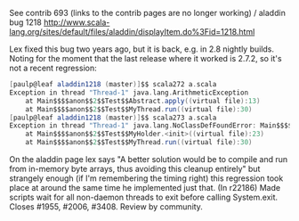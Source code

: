 See contrib 693 (links to the contrib pages are no longer working) / aladdin bug 1218 http://www.scala-lang.org/sites/default/files/aladdin/displayItem.do%3Fid=1218.html

Lex fixed this bug two years ago, but it is back, e.g. in 2.8 nightly builds.
Noting for the moment that the last release where it worked is 2.7.2, so it's not a recent regression:
```scala
[paulp@leaf aladdin1218 (master)]$$ scala272 a.scala 
Exception in thread "Thread-1" java.lang.ArithmeticException
	at Main$$$$anon$$2$$Test$$Abstract.apply((virtual file):13)
	at Main$$$$anon$$2$$Test$$MyThread.run((virtual file):30)
[paulp@leaf aladdin1218 (master)]$$ scala273 a.scala 
Exception in thread "Thread-1" java.lang.NoClassDefFoundError: Main$$$$anon$$2$$Test$$Abstract$$$$anon$$1
	at Main$$$$anon$$2$$Test$$MyHolder.<init>((virtual file):23)
	at Main$$$$anon$$2$$Test$$MyThread.run((virtual file):30)
```
On the aladdin page lex says "A better solution would be to compile and run from in-memory byte arrays, thus avoiding this cleanup entirely" but strangely enough (if I'm remembering the timing right) this regression took place at around the same time he implemented just that.
(In r22186) Made scripts wait for all non-daemon threads to exit before calling
System.exit.  Closes #1955, #2006, #3408.  Review by community.
